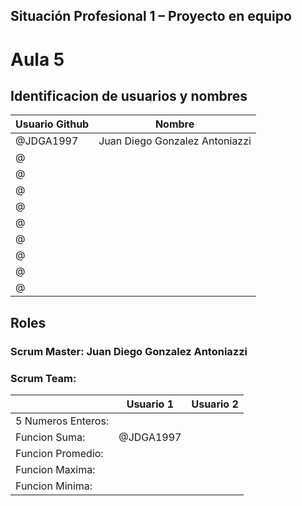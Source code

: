 ## Situación Profesional 1 – Proyecto en equipo 				
				
				
				
# Aula 5			
				
## Identificacion de usuarios y nombres

 |Usuario Github|Nombre|
 | ------------- | ------------- |
|@JDGA1997| Juan Diego Gonzalez Antoniazzi|
|@| <nombre y apellido>  |
|@| <nombre y apellido>  |
|@| <nombre y apellido> |
|@|  <nombre y apellido> |
|@|  <nombre y apellido> |
|@| <nombre y apellido>|
|@| <nombre y apellido>  |
|@ |  <nombre y apellido> |
|@ |  <nombre y apellido> |
    

## Roles			
				
				
### Scrum Master: 	Juan Diego Gonzalez Antoniazzi
				
				
### Scrum Team:			

				
|	        | Usuario 1|	Usuario 2|
| ------------- | ------------- | ------------- |				
5 Numeros Enteros:|  <usuario github> | <usuario github>	 |
Funcion Suma:|  @JDGA1997 |	<usuario github> |
Funcion Promedio:|  <usuario github> |	<usuario github> |
Funcion Maxima:|  <usuario github> | <usuario github>	 |
Funcion Minima:| <usuario github> | <usuario github> |
                       
